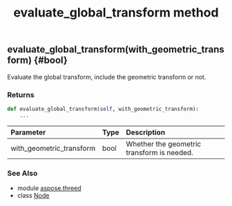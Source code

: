 ﻿---
title: evaluate_global_transform method
second_title: Aspose.3D for Python via .NET API References
description: 
type: docs
weight: 50
url: /python-net/aspose.threed/node/evaluate_global_transform/
is_root: false
---

## evaluate_global_transform(with_geometric_transform) {#bool}

Evaluate the global transform, include the geometric transform or not.

### Returns 





```python
def evaluate_global_transform(self, with_geometric_transform):
    ...
```


| Parameter | Type | Description |
| :- | :- | :- |
| with_geometric_transform | bool | Whether the geometric transform is needed. |



### See Also
* module [aspose.threed](../../)
* class [Node](/3d/python-net/aspose.threed/node)
